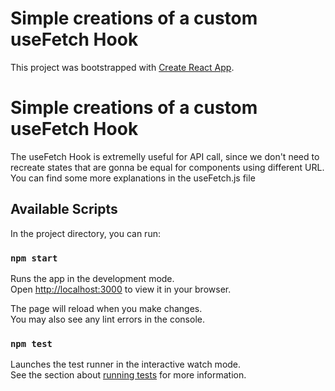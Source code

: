 # Simple creations of a custom useFetch Hook

This project was bootstrapped with [Create React App](https://github.com/facebook/create-react-app).

# Simple creations of a custom useFetch Hook

The useFetch Hook is extremelly useful for API call, since we don't need to recreate states that are gonna be equal for components using different URL. You can find some more explanations in the useFetch.js file


## Available Scripts

In the project directory, you can run:

### `npm start`

Runs the app in the development mode.\
Open [http://localhost:3000](http://localhost:3000) to view it in your browser.

The page will reload when you make changes.\
You may also see any lint errors in the console.

### `npm test`

Launches the test runner in the interactive watch mode.\
See the section about [running tests](https://facebook.github.io/create-react-app/docs/running-tests) for more information.


